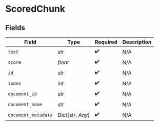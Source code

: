 # ScoredChunk


## Fields

| Field               | Type                | Required            | Description         |
| ------------------- | ------------------- | ------------------- | ------------------- |
| `text`              | *str*               | :heavy_check_mark:  | N/A                 |
| `score`             | *float*             | :heavy_check_mark:  | N/A                 |
| `id`                | *str*               | :heavy_check_mark:  | N/A                 |
| `index`             | *int*               | :heavy_check_mark:  | N/A                 |
| `document_id`       | *str*               | :heavy_check_mark:  | N/A                 |
| `document_name`     | *str*               | :heavy_check_mark:  | N/A                 |
| `document_metadata` | Dict[str, *Any*]    | :heavy_check_mark:  | N/A                 |